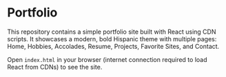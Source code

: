 # Portfolio

This repository contains a simple portfolio site built with React using CDN scripts. It showcases a modern, bold Hispanic theme with multiple pages: Home, Hobbies, Accolades, Resume, Projects, Favorite Sites, and Contact.

Open `index.html` in your browser (internet connection required to load React from CDNs) to see the site.
